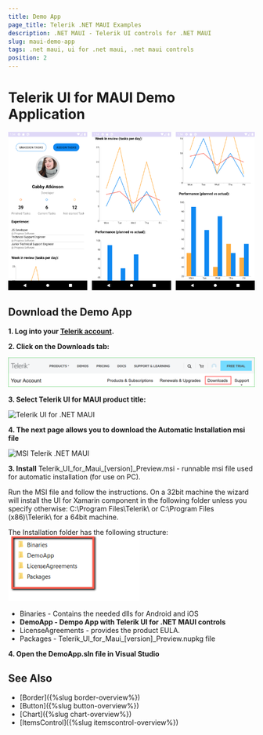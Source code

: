 ```yaml
---
title: Demo App
page_title: Telerik .NET MAUI Examples
description: .NET MAUI - Telerik UI controls for .NET MAUI
slug: maui-demo-app
tags: .net maui, ui for .net maui, .net maui controls
position: 2
---
```


#  Telerik UI for MAUI Demo Application

![Telerik UI for .NET MAUI Demo Application Folder](images/demo.png)

## Download the Demo App

**1. Log into your [Telerik account](https://www.telerik.com/account/).**

**2. Click on the __Downloads__ tab:**

![MAUI Poguct](images/download_product_files_1.png)

**3. Select Telerik UI for MAUI product title:**

![Telerik UI for .NET MAUI](images/download_product_files_2.png)

**4. The next page allows you to download the Automatic Installation msi file**

![MSI Telerik .NET MAUI](images/download_product_files_3.png)

**3. Install** Telerik_UI_for_Maui_[version]_Preview.msi - runnable msi file used for automatic installation (for use on PC).

Run the MSI file and follow the instructions. On a 32bit machine the wizard will install the UI for Xamarin component in the following folder unless you specify otherwise: C:\Program Files\Telerik\ or C:\Program Files (x86)\Telerik\ for a 64bit machine.

The Installation folder has the following structure:
![Telerik UI for MAUI Installation Folder](images/telerik-ui-for-maui-installation-folder.png)

* Binaries - Contains the needed dlls for Android and iOS 
* **DemoApp - Dempo App with Telerik UI for .NET MAUI controls**
* LicenseAgreements - provides the product EULA.
* Packages - Telerik_UI_for_Maui_[version]_Preview.nupkg file

**4. Open the DemoApp.sln file in Visual Studio**

## See Also

* [Border]({%slug border-overview%})
* [Button]({%slug button-overview%})
* [Chart]({%slug chart-overview%})
* [ItemsControl]({%slug itemscontrol-overview%})
